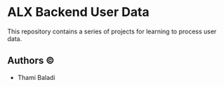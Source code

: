 # ALX Backend User Data

This repository contains a series of projects for learning to process user data.

## Authors &copy;

- Thami Baladi
